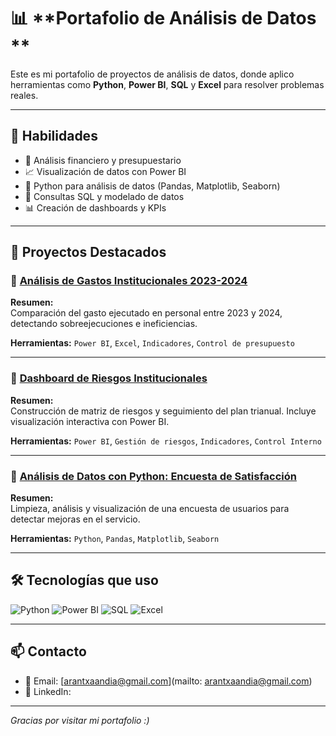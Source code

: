 # 📊 **Portafolio de Análisis de Datos **

Este es mi portafolio de proyectos de análisis de datos, donde aplico herramientas como **Python**, **Power BI**, **SQL** y **Excel** para resolver problemas reales.

---

## 🧠 **Habilidades**

- 📌 Análisis financiero y presupuestario
- 📈 Visualización de datos con Power BI
- 🐍 Python para análisis de datos (Pandas, Matplotlib, Seaborn)
- 💾 Consultas SQL y modelado de datos
- 📊 Creación de dashboards y KPIs

---

## 📁 **Proyectos Destacados**

### 🔹 [Análisis de Gastos Institucionales 2023-2024](https://github.com/tuusuario/repositorio1)
**Resumen:**  
Comparación del gasto ejecutado en personal entre 2023 y 2024, detectando sobreejecuciones e ineficiencias.  

**Herramientas:** `Power BI`, `Excel`, `Indicadores`, `Control de presupuesto`

---

### 🔹 [Dashboard de Riesgos Institucionales](https://github.com/tuusuario/repositorio2)
**Resumen:**  
Construcción de matriz de riesgos y seguimiento del plan trianual. Incluye visualización interactiva con Power BI.  

**Herramientas:** `Power BI`, `Gestión de riesgos`, `Indicadores`, `Control Interno`

---

### 🔹 [Análisis de Datos con Python: Encuesta de Satisfacción](https://github.com/tuusuario/repositorio3)
**Resumen:**  
Limpieza, análisis y visualización de una encuesta de usuarios para detectar mejoras en el servicio.  

**Herramientas:** `Python`, `Pandas`, `Matplotlib`, `Seaborn`

---

## 🛠️ **Tecnologías que uso**

![Python](https://img.shields.io/badge/Python-3776AB?style=for-the-badge&logo=python&logoColor=white)
![Power BI](https://img.shields.io/badge/Power%20BI-F2C811?style=for-the-badge&logo=powerbi&logoColor=black)
![SQL](https://img.shields.io/badge/SQL-336791?style=for-the-badge&logo=postgresql&logoColor=white)
![Excel](https://img.shields.io/badge/Excel-217346?style=for-the-badge&logo=microsoft-excel&logoColor=white)

---

## 📫 **Contacto**

- 📧 Email: [arantxaandia@gmail.com](mailto: arantxaandia@gmail.com)
- 💼 LinkedIn:

---

_Gracias por visitar mi portafolio :)_
